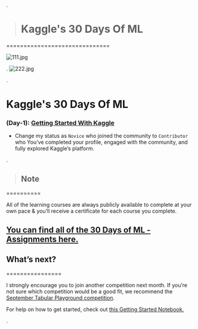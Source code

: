 .

> # Kaggle's 30 Days Of ML

==============================



![111.jpg](https://udacity-reviews-uploads.s3.us-west-2.amazonaws.com/_attachments/399095/1630679645/111.jpg)


.
![222.jpg](https://udacity-reviews-uploads.s3.us-west-2.amazonaws.com/_attachments/399095/1630679644/222.jpg)

.




# Kaggle's 30 Days Of ML


### (Day-1): [Getting Started With Kaggle](https://www.youtube.com/watch?v=_55G24aghPY&list=LL&index=4&t=527s)


- Change my status as `Novice` who  joined the community to `Contributor` who You’ve completed your profile, engaged with the community, and fully explored Kaggle’s platform.


.


> ## Note 

==========

All of the learning courses are always publicly available to complete at your own pace & you’ll receive a certificate for each course you complete.


## [ You can find all of the 30 Days of ML - Assignments here.](https://www.kaggle.com/thirty-days-of-ml-assignments?utm_medium=email&utm_source=gamma&utm_campaign=thirty-days-of-ml&utm_content=final-day)










## What’s next?

================

I strongly encourage you to join another competition next month. If you’re not sure which competition would be a good fit, we recommend the [September Tabular Playground competition](https://www.kaggle.com/c/tabular-playground-series-sep-2021?utm_medium=email&utm_source=gamma&utm_campaign=thirty-days-of-ml&utm_content=final-day). 


 For help on how to get started, check out [this Getting Started Notebook.](https://www.kaggle.com/ryanholbrook/getting-started-september-2021-tabular-playground?utm_medium=email&utm_source=gamma&utm_campaign=thirty-days-of-ml&utm_content=final-day)
 
 
 
 .
